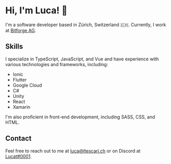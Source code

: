 # Hi, I'm Luca! 👋
I'm a software developer based in Zürich, Switzerland 🇨🇭. Currently, I work at [Bitforge AG](https://www.bitforge.ch).

## Skills
I specialize in TypeScript, JavaScript, and Vue and have experience with various technologies and frameworks, including:
- Ionic
- Flutter
- Google Cloud
- C#
- Unity
- React
- Xamarin

I'm also proficient in front-end development, including SASS, CSS, and HTML.

## Contact
Feel free to reach out to me at [luca@ltescari.ch](mailto:luca@ltescari.ch) or on Discord at [Lucat#0001](https://discordapp.com/users/lucat#0001).
